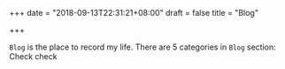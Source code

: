 +++
date = "2018-09-13T22:31:21+08:00"
draft = false
title = "Blog"

+++

`Blog` is the place to record my life. There are 5 categories in `Blog` section:
Check check